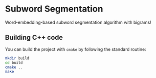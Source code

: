 # Subword Segmentation
Word-embedding-based subword segmentation algorithm with bigrams!

## Building C++ code
You can build the project with `cmake` by following the standard routine:

```bash
mkdir build
cd build
cmake ..
make
```
